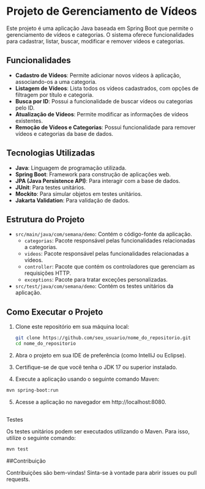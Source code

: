 # Projeto de Gerenciamento de Vídeos

Este projeto é uma aplicação Java baseada em Spring Boot que permite o gerenciamento de vídeos e categorias. O sistema oferece funcionalidades para cadastrar, listar, buscar, modificar e remover vídeos e categorias.

## Funcionalidades

- **Cadastro de Vídeos**: Permite adicionar novos vídeos à aplicação, associando-os a uma categoria.
- **Listagem de Vídeos**: Lista todos os vídeos cadastrados, com opções de filtragem por título e categoria.
- **Busca por ID**: Possui a funcionalidade de buscar vídeos ou categorias pelo ID.
- **Atualização de Vídeos**: Permite modificar as informações de vídeos existentes.
- **Remoção de Vídeos e Categorias**: Possui funcionalidade para remover vídeos e categorias da base de dados.

## Tecnologias Utilizadas

- **Java**: Linguagem de programação utilizada.
- **Spring Boot**: Framework para construção de aplicações web.
- **JPA (Java Persistence API)**: Para interagir com a base de dados.
- **JUnit**: Para testes unitários.
- **Mockito**: Para simular objetos em testes unitários.
- **Jakarta Validation**: Para validação de dados.

## Estrutura do Projeto

- `src/main/java/com/semana/demo`: Contém o código-fonte da aplicação.
  - `categorias`: Pacote responsável pelas funcionalidades relacionadas a categorias.
  - `videos`: Pacote responsável pelas funcionalidades relacionadas a vídeos.
  - `controller`: Pacote que contém os controladores que gerenciam as requisições HTTP.
  - `exceptions`: Pacote para tratar exceções personalizadas.
- `src/test/java/com/semana/demo`: Contém os testes unitários da aplicação.

## Como Executar o Projeto

1. Clone este repositório em sua máquina local:
   ```bash
   git clone https://github.com/seu_usuario/nome_do_repositorio.git
   cd nome_do_repositorio
   
2. Abra o projeto em sua IDE de preferência (como IntelliJ ou Eclipse).

3. Certifique-se de que você tenha o JDK 17 ou superior instalado.

4. Execute a aplicação usando o seguinte comando Maven:

  ```bash
  mvn spring-boot:run
  ```
5. Acesse a aplicação no navegador em http://localhost:8080.

##
Testes

Os testes unitários podem ser executados utilizando o Maven. Para isso, utilize o seguinte comando:
  ```bash
  mvn test
  ```

##Contribuição

Contribuições são bem-vindas! Sinta-se à vontade para abrir issues ou pull requests.



